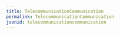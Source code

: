 ```yaml
---
title: TelecommunicationCommunication
permalink: TelecommunicationCommunication
jsonid: telecommunicationcommunication
---
```


